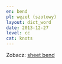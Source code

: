 ```yaml
---
en: bend
pl: węzeł (szotowy)
layout: dict_word
date: 2013-12-27
level: cc
cat: knots
---
```


Zobacz: [sheet bend](/dict/sheet-bend.html)

